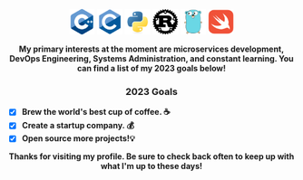 <p align="center">
	<img height="45" src="https://raw.githubusercontent.com/devicons/devicon/ca0eb3d131d4586e62eb5ed31a2cde56035adc8d/icons/cplusplus/cplusplus-original.svg">
	<img height="45" src="https://raw.githubusercontent.com/devicons/devicon/ca0eb3d131d4586e62eb5ed31a2cde56035adc8d/icons/c/c-original.svg">
	<img height="45" src="https://raw.githubusercontent.com/devicons/devicon/ca0eb3d131d4586e62eb5ed31a2cde56035adc8d/icons/python/python-original.svg">
	<img height="45" src="https://raw.githubusercontent.com/devicons/devicon/ca0eb3d131d4586e62eb5ed31a2cde56035adc8d/icons/rust/rust-plain.svg">
	<img height="45" src="https://raw.githubusercontent.com/devicons/devicon/ca0eb3d131d4586e62eb5ed31a2cde56035adc8d/icons/go/go-original.svg">
	<img height="45" src="https://raw.githubusercontent.com/devicons/devicon/master/icons/swift/swift-original.svg">
</p>

<p align="center">
	<strong>My primary interests at the moment are microservices development, DevOps Engineering, Systems Administration, and constant learning. You can find a list of my 2023 goals below!<strong>
</p>

<h3 align="center">
	<strong>2023 Goals<strong>
</h3>

- [x] <strong>Brew the world's best cup of coffee. ☕<strong>
- [x] <strong>Create a startup company. 💰<strong>
- [x] <strong>Open source more projects!💡<strong>

<p align="center">
	<strong>Thanks for visiting my profile. Be sure to check back often to keep up with what I'm up to these days!<strong>
</p>
